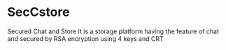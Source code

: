 # SecCstore
Secured Chat and Store 
It is a storage platform having the feature of 
chat and secured by RSA encryption using 4 keys and CRT
